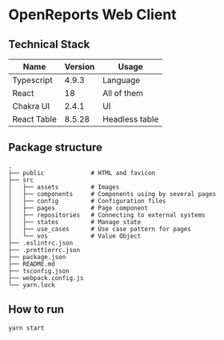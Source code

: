 # OpenReports Web Client

## Technical Stack

 | Name        | Version | Usage          |
 |---------|----------------|----------------|
 | Typescript  | 4.9.3  | Language       |
 | React       | 18      | All of them    |
 | Chakra UI   | 2.4.1   | UI             |
 | React Table | 8.5.28  | Headless table |

## Package structure

```
.
├── public             # HTML and favicon
├── src                
│   ├── assets         # Images
│   ├── components     # Components using by several pages
│   ├── config         # Configuration files
│   ├── pages          # Page component
│   ├── repositories   # Connecting to external systems
│   ├── states         # Manage state
│   ├── use_cases      # Use case pattern for pages
│   └── vos            # Value Object
├── .eslintrc.json
├── .prettierrc.json
├── package.json
├── README.md
├── tsconfig.json
├── webpack.config.js
└── yarn.lock
```

## How to run

```bash
yarn start
```

